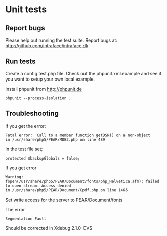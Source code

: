 Unit tests
==

Report bugs
--

Please help out running the test suite. Report bugs at: http://github.com/intraface/intraface.dk

Run tests
--

Create a config.test.php file. Check out the phpunit.xml.example and see if you want to setup your own local example.

Install phpunit from http://phpunit.de

    phpunit --process-isolation .
    
Troubleshooting
--

If you get the error:

    Fatal error:  Call to a member function getDSN() on a non-object 
    in /usr/share/php5/PEAR/MDB2.php on line 489

In the test file set; 

    protected $backupGlobals = false;

If you get error

    Warning:  fopen(/usr/share/php5/PEAR/Document/fonts/php_Helvetica.afm): failed to open stream: Access denied 
    in /usr/share/php5/PEAR/Document/Cpdf.php on line 1465

Set write access for the server to PEAR/Document/fonts

The error
    
    Segmentation Fault

Should be corrected in Xdebug 2.1.0-CVS
